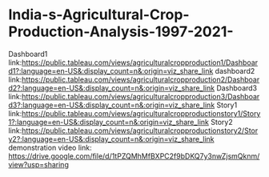 # India-s-Agricultural-Crop-Production-Analysis-1997-2021-

Dashboard1 link:https://public.tableau.com/views/agriculturalcropproduction1/Dashboard1?:language=en-US&:display_count=n&:origin=viz_share_link
dashboard2 link:https://public.tableau.com/views/agriculturalcropproduction2/Dashboard2?:language=en-US&:display_count=n&:origin=viz_share_link
Dashboard3 link:https://public.tableau.com/views/agriculturalcropproduction3/Dashboard3?:language=en-US&:display_count=n&:origin=viz_share_link
Story1 link:https://public.tableau.com/views/agriculturalcropproductionstory1/Story1?:language=en-US&:display_count=n&:origin=viz_share_link
Story2 link:https://public.tableau.com/views/agriculturalcropproductionstory2/Story2?:language=en-US&:display_count=n&:origin=viz_share_link
demonstration video link: https://drive.google.com/file/d/1tPZQMhMfBXPC2f9bDKQ7y3nwZjsmQknm/view?usp=sharing

